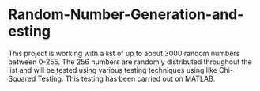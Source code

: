 # Random-Number-Generation-and-esting
This project is working with a list of up to about 3000 random numbers between 0-255. The 256 numbers are randomly distributed throughout the list and will be tested using various testing techniques using like Chi-Squared Testing. This testing has been carried out on MATLAB.
